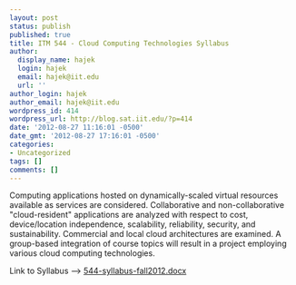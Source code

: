 ```yaml
---
layout: post
status: publish
published: true
title: ITM 544 - Cloud Computing Technologies Syllabus
author:
  display_name: hajek
  login: hajek
  email: hajek@iit.edu
  url: ''
author_login: hajek
author_email: hajek@iit.edu
wordpress_id: 414
wordpress_url: http://blog.sat.iit.edu/?p=414
date: '2012-08-27 11:16:01 -0500'
date_gmt: '2012-08-27 17:16:01 -0500'
categories:
- Uncategorized
tags: []
comments: []
---
```

<p>Computing applications hosted on dynamically-scaled virtual resources available as services are considered. Collaborative and non-collaborative "cloud-resident" applications are analyzed with respect to cost, device/location independence, scalability, reliability, security, and sustainability. Commercial and local cloud architectures are examined. A group-based integration of course topics will result in a project employing various cloud computing technologies.</p>
<p>Link to Syllabus --> <a href="http://blog.sat.iit.edu/wp-content/uploads/2012/08/544-syllabus-fall2012.docx">544-syllabus-fall2012.docx</a></p>
